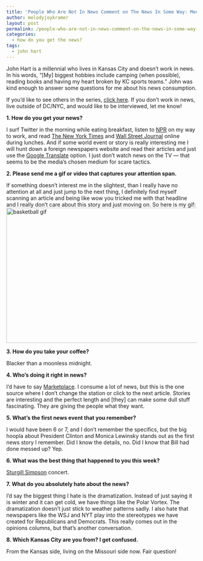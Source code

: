 ```yaml
---
title: 'People Who Are Not In News Comment on The News In Some Way: Meet John from Kansas City'
author: melodyjoykramer
layout: post
permalink: /people-who-are-not-in-news-comment-on-the-news-in-some-way-meet-john-from-kansas-city/
categories:
  - how do you get the news?
tags:
  - john hart
---
```

John Hart is a millennial who lives in Kansas City and doesn&#8217;t work in news. In his words, &#8220;[My] biggest hobbies include camping (when possible), reading books and having my heart broken by KC sports teams.&#8221; John was kind enough to answer some questions for me about his news consumption.

If you&#8217;d like to see others in the series, [click here][1]. If you don&#8217;t work in news, live outside of DC/NYC, and would like to be interviewed, let me know!

**1. How do you get your news?**

I surf Twitter in the morning while eating breakfast, listen to [NPR][2] on my way to work, and read [The New York Times][3] and [Wall Street Journal][4] online during lunches. And if some world event or story is really interesting me I will hunt down a foreign newspapers website and read their articles and just use the [Google Translate][5] option. I just don&#8217;t watch news on the TV &#8212; that seems to be the media&#8217;s chosen medium for scare tactics.

**2. Please send me a gif or video that captures your attention span.**

If something doesn&#8217;t interest me in the slightest, than I really have no attention at all and just jump to the next thing, I definitely find myself scanning an article and being like wow you tricked me with that headline and I really don&#8217;t care about this story and just moving on. So here is my gif:  
[<img class="alignnone size-full wp-image-257" src="http://www.melodyjk.com/wp-content/uploads/2014/12/195qjulk0epqpgif.gif" alt="basketball gif" width="636" height="357" />][6]

**3. How do you take your coffee?**

Blacker than a moonless midnight.

**4. Who&#8217;s doing it right in news?**

I&#8217;d have to say [Marketplace][7]. I consume a lot of news, but this is the one source where I don&#8217;t change the station or click to the next article. Stories are interesting and the perfect length and [they] can make some dull stuff fascinating. They are giving the people what they want.

**5. What&#8217;s the first news event that you remember?**

I would have been 6 or 7, and I don&#8217;t remember the specifics, but the big hoopla about President Clinton and Monica Lewinsky stands out as the first news story I remember. Did I know the details, no. Did I know that Bill had done messed up? Yep.

**6. What was the best thing that happened to you this week?**

[Sturgill Simpson][8] concert.

**7. What do you absolutely hate about the news?**

I&#8217;d say the biggest thing I hate is the dramatization. Instead of just saying it is winter and it can get cold, we have things like the Polar Vortex. The dramatization doesn&#8217;t just stick to weather patterns sadly. I also hate that newspapers like the WSJ and NYT play into the stereotypes we have created for Republicans and Democrats. This really comes out in the opinions columns, but that&#8217;s another conversation.

**8. Which Kansas City are you from? I get confused.**

From the Kansas side, living on the Missouri side now. Fair question!

 [1]: http://www.melodyjk.com/category/how-do-you-get-the-news/
 [2]: http://www.npr.org/
 [3]: http://www.nytimes.com/
 [4]: http://online.wsj.com/home-page
 [5]: https://translate.google.com/
 [6]: http://www.melodyjk.com/wp-content/uploads/2014/12/195qjulk0epqpgif.gif
 [7]: http://www.marketplace.org/
 [8]: http://www.npr.org/event/music/344246400/sturgill-simpson-tiny-desk-concert

